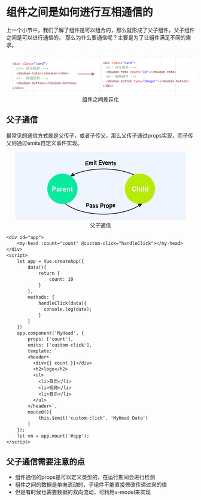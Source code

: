 # 组件之间是如何进行互相通信的

上一个小节中，我们了解了组件是可以组合的，那么就形成了父子组件，父子组件之间是可以进行通信的， 那么为什么要通信呢？主要是为了让组件满足不同的需求。

<div align=center>
    <img src="./img/03-03-组件之间差异化.png" />
    <div>组件之间差异化</div>
</div>

## 父子通信

最常见的通信方式就是父传子，或者子传父，那么父传子通过props实现，而子传父则通过emits自定义事件实现。

<div align=center>
    <img src="./img/03-04-父子通信.png" />
    <div>父子通信</div>
</div>



```vue
<div id="app">
    <my-head :count="count" @custom-click="handleClick"></my-head>
</div>
<script>
    let app = Vue.createApp({
        data(){
            return {
                count: 10
            }
        },
        methods: {
            handleClick(data){
              console.log(data);
            }
        }
    })
    app.component('MyHead', {
        props: ['count'],
        emits: ['custom-click'], 
        template: `
        <header>
          <div>{{ count }}</div>
          <h2>logo</h2>
          <ul>
            <li>首页</li>
            <li>视频</li>
            <li>音乐</li>
    	  </ul>
    	</header>`,
        mouted(){
        	this.$emit('custom-click', 'MyHead Data')
    	}
    });
    let vm = app.mount('#app');
</script>
```

## 父子通信需要注意的点

- 组件通信的props是可以定义类型的，在运行期间会进行检测
- 组件之间的数据是单向流动的，子组件不能直接修改传递过来的值
- 但是有时候也需要数据的双向流动，可利用v-model来实现


